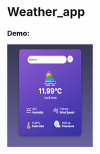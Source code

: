 # Weather_app
<html>
  <head></head>
  <body>
    <h3> Demo:  </h3>
    <div style="display:block; width:200px;">
      <a href="images/weather_app_demo_video.mp4">
        <img src="images/Demo_img.png" alt="Demo Video" width="320" height="240">
      </a>
    </div>
  </body>
</html>


